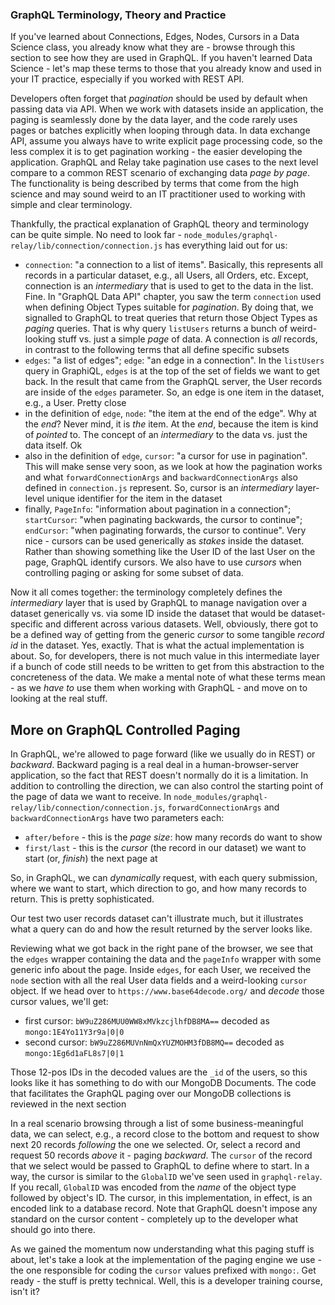 ### GraphQL Terminology, Theory and Practice

If you've learned about Connections, Edges, Nodes, Cursors in a Data Science class, you already know what they are - browse through this section to see how they are used in GraphQL. If you haven't learned Data Science - let's map these terms to those that you already know and used in your IT practice, especially if you worked with REST API.

Developers often forget that *pagination* should be used by default when passing data via API. When we work with datasets inside an application, the paging is seamlessly done by the data layer, and the code rarely uses pages or batches explicitly when looping through data. In data exchange API, assume you always have to write explicit page processing code, so the less complex it is to get pagination working - the easier developing the application. GraphQL and Relay take pagination use cases to the next level compare to a common REST scenario of exchanging data *page by page*. The functionality is being described by terms that come from the high science and may sound weird to an IT practitioner used to working with simple and clear terminology. 

Thankfully, the practical explanation of GraphQL theory and terminology can be quite simple. No need to look far - `node_modules/graphql-relay/lib/connection/connection.js` has everything laid out for us:

- `connection`: "a connection to a list of items". Basically, this represents all records in a particular dataset, e.g., all Users, all Orders, etc. Except, connection is an *intermediary* that is used to get to the data in the list. Fine. In "GraphQL Data API" chapter, you saw the term `connection` used when defining Object Types suitable for *pagination*. By doing that, we signalled to GraphQL to treat queries that return those Object Types as *paging* queries. That is why query `listUsers` returns a bunch of weird-looking stuff vs. just a simple *page* of data. A connection is *all* records, in contrast to the following terms that all define specific subsets
- `edges`: "a list of edges"; `edge`: "an edge in a connection". In the `listUsers` query in GraphiQL, `edges` is at the top of the set of fields we want to get back. In the result that came from the GraphQL server, the User records are inside of the `edges` parameter. So, an edge is one item in the dataset, e.g., a User. Pretty close
- in the definition of `edge`, `node`: "the item at the end of the edge". Why at the *end*? Never mind, it is *the* item. At the *end*, because the item is kind of *pointed* to. The concept of an *intermediary* to the data vs. just the data itself. Ok 
- also in the definition of `edge`, `cursor`: "a cursor for use in pagination". This will make sense very soon, as we look at how the pagination works and what `forwardConnectionArgs` and `backwardConnectionArgs` also defined in `connection.js` represent. So, cursor is an *intermediary* layer-level unique identifier for the item in the dataset
- finally, `PageInfo`: "information about pagination in a connection"; `startCursor`: "when paginating backwards, the cursor to continue"; `endCursor`: "when paginating forwards, the cursor to continue". Very nice - cursors can be used generically as *stakes* inside the dataset. Rather than showing something like the User ID of the last User on the page, GraphQL identify cursors. We also have to use *cursors* when controlling paging or asking for some subset of data. 
 
Now it all comes together: the terminology completely defines the *intermediary* layer that is used by GraphQL  to manage navigation over a dataset generically vs. via some ID inside the dataset that would be dataset-specific and different across various datasets. Well, obviously, there got to be a defined way of getting from the generic *cursor* to some tangible *record id* in the dataset. Yes, exactly. That is what the actual implementation is about. So, for developers, there is not much value in this intermediate layer if a bunch of code still needs to be written to get from this abstraction to the concreteness of the data. We make a mental note of what these terms mean - as we *have to* use them when working with GraphQL - and move on to looking at the real stuff.


## More on GraphQL Controlled Paging

In GraphQL, we're allowed to page forward (like we usually do in REST) or *backward*. Backward paging is a real deal in a human-browser-server application, so the fact that REST doesn't normally do it is a limitation. In addition to controlling the direction, we can also control the starting point of the page of data we want to receive. In `node_modules/graphql-relay/lib/connection/connection.js`, `forwardConnectionArgs` and `backwardConnectionArgs` have two parameters each:

- `after/before` - this is the *page size*: how many records do want to show
- `first/last` - this is the *cursor* (the record in our dataset) we want to start (or, *finish*) the next page at
 
So, in GraphQL, we can *dynamically* request, with each query submission, where we want to start, which direction to go, and how many records to return. This is pretty sophisticated.

Our test two user records dataset can't illustrate much, but it illustrates what a query can do and how the result returned by the server looks like.

Reviewing what we got back in the right pane of the browser, we see that the `edges` wrapper containing the data and the `pageInfo` wrapper with some generic info about the page. Inside `edges`, for each User, we received the `node` section with all the real User data fields and a weird-looking `cursor` object. If we head over to `https://www.base64decode.org/` and *decode* those cursor values, we'll get:

- first cursor: `bW9uZ286MUU0WW8xMVkzcjlhfDB8MA==` decoded as `mongo:1E4Yo11Y3r9a|0|0`
- second cursor: `bW9uZ286MUVnNmQxYUZMOHM3fDB8MQ==` decoded as `mongo:1Eg6d1aFL8s7|0|1`

Those 12-pos IDs in the decoded values are the `_id` of the users, so this looks like it has something to do with our MongoDB Documents. The code that facilitates the GraphQL paging over our MongoDB collections is reviewed in the next section

In a real scenario browsing through a list of some business-meaningful data, we can select, e.g., a record close to the bottom and request to show next 20 records *following* the one we selected. Or, select a record and request 50 records *above* it - paging *backward*. The `cursor` of the record that we select would be passed to GraphQL to define where to start. In a way, the cursor is similar to the `GlobalID` we've seen used in `graphql-relay`. If you recall, `GlobalID` was encoded from the *name* of the object type followed by object's ID. The cursor, in this implementation, in effect, is an encoded link to a database record. Note that GraphQL doesn't impose any standard on the cursor content - completely up to the developer what should go into there.


As we gained the momentum now understanding what this paging stuff is about, let's take a look at the implementation of the paging engine we use - the one responsible for coding the `cursor` values prefixed with `mongo:`. Get ready - the stuff is pretty technical. Well, this is a developer training course, isn't it?
